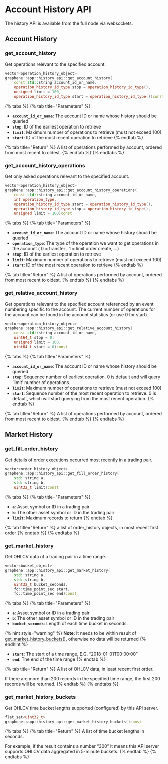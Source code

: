 # Account History API

The history API is available from the full node via websockets.

## Account History

### get\_account\_history

Get operations relevant to the specified account.

```cpp
vector<operation_history_object> 
graphene::app::history_api::get_account_history(
    const std::string account_id_or_name, 
    operation_history_id_type stop = operation_history_id_type(), 
    unsigned limit = 100, 
    operation_history_id_type start = operation_history_id_type())const
```

{% tabs %}
{% tab title="Parameters" %}
* **`account_id_or_name`**: The account ID or name whose history should be queried
* **`stop`**: ID of the earliest operation to retrieve
* **`limit`**: Maximum number of operations to retrieve \(must not exceed 100\)
* **`start`**: ID of the most recent operation to retrieve
{% endtab %}

{% tab title="Return" %}
A list of operations performed by account, ordered from most recent to oldest.
{% endtab %}
{% endtabs %}

### get\_account\_history\_operations

Get only asked operations relevant to the specified account.

```cpp
vector<operation_history_object> 
graphene::app::history_api::get_account_history_operations(
    const std::string account_id_or_name, 
    int operation_type, 
    operation_history_id_type start = operation_history_id_type(), 
    operation_history_id_type stop = operation_history_id_type(), 
    unsigned limit = 100)const
```

{% tabs %}
{% tab title="Parameters" %}
* **`account_id_or_name`**: The account ID or name whose history should be queried
* **`operation_type`**: The type of the operation we want to get operations in the account \( 0 = transfer , 1 = limit order create, …\)
* **`stop`**: ID of the earliest operation to retrieve
* **`limit`**: Maximum number of operations to retrieve \(must not exceed 100\)
* **`start`**: ID of the most recent operation to retrieve
{% endtab %}

{% tab title="Return" %}
A list of operations performed by account, ordered from most recent to oldest.
{% endtab %}
{% endtabs %}

### get\_relative\_account\_history

Get operations relevant to the specified account referenced by an event numbering specific to the account. The current number of operations for the account can be found in the account statistics \(or use 0 for start\).

```cpp
vector<operation_history_object> 
graphene::app::history_api::get_relative_account_history(
    const std::string account_id_or_name, 
    uint64_t stop = 0, 
    unsigned limit = 100, 
    uint64_t start = 0)const
```

{% tabs %}
{% tab title="Parameters" %}
* **`account_id_or_name`**: The account ID or name whose history should be queried
* **`stop`**: Sequence number of earliest operation. 0 is default and will query ‘limit’ number of operations.
* **`limit`**: Maximum number of operations to retrieve \(must not exceed 100\)
* **`start`**: Sequence number of the most recent operation to retrieve. 0 is default, which will start querying from the most recent operation.
{% endtab %}

{% tab title="Return" %}
A list of operations performed by account, ordered from most recent to oldest.
{% endtab %}
{% endtabs %}

## Market History

### get\_fill\_order\_history

Get details of order executions occurred most recently in a trading pair.

```cpp
vector<order_history_object> 
graphene::app::history_api::get_fill_order_history(
    std::string a, 
    std::string b, 
    uint32_t limit)const
```

{% tabs %}
{% tab title="Parameters" %}
* **`a`**: Asset symbol or ID in a trading pair
* **`b`**: The other asset symbol or ID in the trading pair
* **`limit`**: Maximum records to return
{% endtab %}

{% tab title="Return" %}
a list of order\_history objects, in most recent first order
{% endtab %}
{% endtabs %}

### get\_market\_history

Get OHLCV data of a trading pair in a time range.

```cpp
vector<bucket_object> 
graphene::app::history_api::get_market_history(
    std::string a, 
    std::string b, 
    uint32_t bucket_seconds, 
    fc::time_point_sec start, 
    fc::time_point_sec end)const
```

{% tabs %}
{% tab title="Parameters" %}
* **`a`**: Asset symbol or ID in a trading pair
* **`b`**: The other asset symbol or ID in the trading pair
* **`bucket_seconds`**: Length of each time bucket in seconds. 

{% hint style="warning" %}
**Note**: It needs to be within result of  [get\_market\_history\_buckets\(\)](account-history-api.md#get_market_history_buckets), otherwise no data will be returned
{% endhint %}

* **`start`**: The start of a time range, E.G. “2018-01-01T00:00:00”
* **`end`**: The end of the time range
{% endtab %}

{% tab title="Return" %}
A list of OHLCV data, in least recent first order. 

If there are more than 200 records in the specified time range, the first 200 records will be returned.
{% endtab %}
{% endtabs %}

### get\_market\_history\_buckets

Get OHLCV time bucket lengths supported \(configured\) by this API server.

```cpp
flat_set<uint32_t> 
graphene::app::history_api::get_market_history_buckets()const
```

{% tabs %}
{% tab title="Return" %}
A list of time bucket lengths in seconds. 

For example, if the result contains a number “300” it means this API server supports OHLCV data aggregated in 5-minute buckets.
{% endtab %}
{% endtabs %}


